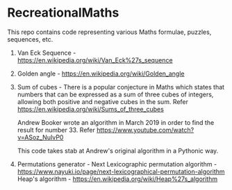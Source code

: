 # RecreationalMaths
This repo contains code representing various Maths formulae, puzzles, sequences, etc.

1. Van Eck Sequence - https://en.wikipedia.org/wiki/Van_Eck%27s_sequence
2. Golden angle - https://en.wikipedia.org/wiki/Golden_angle

3. Sum of cubes - There is a popular conjecture in Maths which states that numbers that can be expressed as a sum of three cubes of integers,
 allowing both positive and negative cubes in the sum. Refer https://en.wikipedia.org/wiki/Sums_of_three_cubes

    Andrew Booker wrote an algorithm in March 2019 in order to find the result for number 33. Refer https://www.youtube.com/watch?v=ASoz_NuIvP0

    This code takes stab at Andrew's original algorithm in a Pythonic way.

4. Permutations generator - 
    Next Lexicographic permutation algorithm - https://www.nayuki.io/page/next-lexicographical-permutation-algorithm
    Heap's algorithm - https://en.wikipedia.org/wiki/Heap%27s_algorithm
